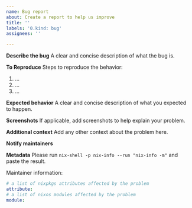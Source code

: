 ```yaml
---
name: Bug report
about: Create a report to help us improve
title: ''
labels: '0.kind: bug'
assignees: ''

---
```


**Describe the bug**
A clear and concise description of what the bug is.

**To Reproduce**
Steps to reproduce the behavior:
1. ...
2. ...
3. ...

**Expected behavior**
A clear and concise description of what you expected to happen.

**Screenshots**
If applicable, add screenshots to help explain your problem.

**Additional context**
Add any other context about the problem here.

**Notify maintainers**
<!--
Please @ people who are in the `meta.maintainers` list of the offending package or module.
If in doubt, check `git blame` for whoever last touched something.
-->

**Metadata**
Please run `nix-shell -p nix-info --run "nix-info -m"` and paste the result.

Maintainer information:
```yaml
# a list of nixpkgs attributes affected by the problem
attribute:
# a list of nixos modules affected by the problem
module:
```
